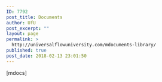 ```yaml
---
ID: 7792
post_title: Documents
author: UfU
post_excerpt: ""
layout: page
permalink: >
  http://universalflowuniversity.com/mdocuments-library/
published: true
post_date: 2018-02-13 23:01:50
---
```

[mdocs]